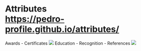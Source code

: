 # Attributes <br> https://pedro-profile.github.io/attributes/
Awards - Certificates [![](https://pedro-profile.github.io/attributes/assets/certificate.jpg)](https://pedro-profile.github.io/assets/certificate.jpg) Education - Recognition - References [![](https://pedro-profile.github.io/assets/in.png)](https://pedro-profile.github.io/assets/in.png)

